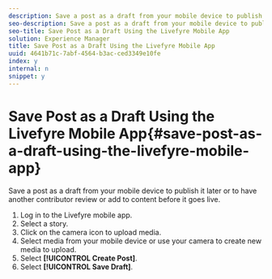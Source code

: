 ```yaml
---
description: Save a post as a draft from your mobile device to publish it later or to have another contributor review or add to content before it goes live.
seo-description: Save a post as a draft from your mobile device to publish it later or to have another contributor review or add to content before it goes live.
seo-title: Save Post as a Draft Using the Livefyre Mobile App
solution: Experience Manager
title: Save Post as a Draft Using the Livefyre Mobile App
uuid: 4641b71c-7abf-4564-b3ac-ced3349e10fe
index: y
internal: n
snippet: y
---
```


# Save Post as a Draft Using the Livefyre Mobile App{#save-post-as-a-draft-using-the-livefyre-mobile-app}

Save a post as a draft from your mobile device to publish it later or to have another contributor review or add to content before it goes live.

1. Log in to the Livefyre mobile app.
1. Select a story.
1. Click on the camera icon to upload media.
1. Select media from your mobile device or use your camera to create new media to upload.
1. Select **[!UICONTROL Create Post]**.
1. Select **[!UICONTROL Save Draft]**.
